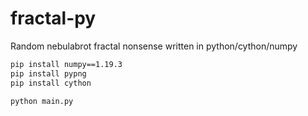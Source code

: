 # fractal-py

Random nebulabrot fractal nonsense written in python/cython/numpy

```bash
pip install numpy==1.19.3
pip install pypng
pip install cython

python main.py
```